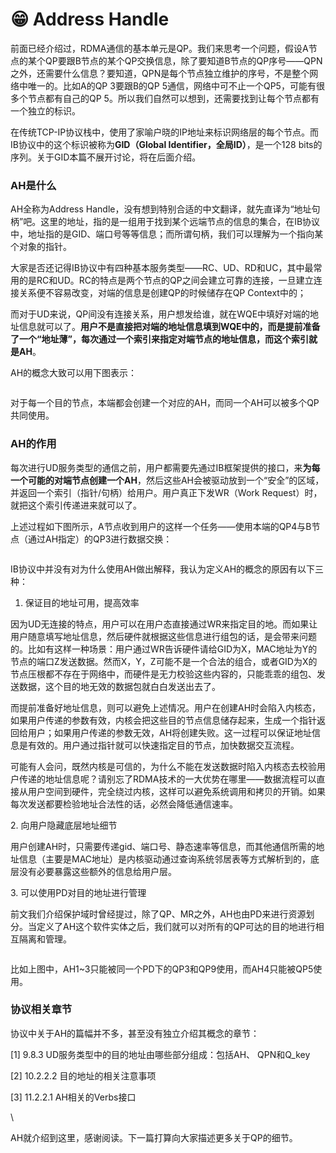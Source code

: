 # 😁 Address Handle

前面已经介绍过，RDMA通信的基本单元是QP。我们来思考一个问题，假设A节点的某个QP要跟B节点的某个QP交换信息，除了要知道B节点的QP序号——QPN之外，还需要什么信息？要知道，QPN是每个节点独立维护的序号，不是整个网络中唯一的。比如A的QP 3要跟B的QP 5通信，网络中可不止一个QP5，可能有很多个节点都有自己的QP 5。所以我们自然可以想到，还需要找到让每个节点都有一个独立的标识。

在传统TCP-IP协议栈中，使用了家喻户晓的IP地址来标识网络层的每个节点。而IB协议中的这个标识被称为**GID（Global Identifier，全局ID）**，是一个128 bits的序列。关于GID本篇不展开讨论，将在后面介绍。

### AH是什么

AH全称为Address Handle，没有想到特别合适的中文翻译，就先直译为“地址句柄”吧。这里的地址，指的是一组用于找到某个远端节点的信息的集合，在IB协议中，地址指的是GID、端口号等等信息；而所谓句柄，我们可以理解为一个指向某个对象的指针。

大家是否还记得IB协议中有四种基本服务类型——RC、UD、RD和UC，其中最常用的是RC和UD。RC的特点是两个节点的QP之间会建立可靠的连接，一旦建立连接关系便不容易改变，对端的信息是创建QP的时候储存在QP Context中的；

而对于UD来说，QP间没有连接关系，用户想发给谁，就在WQE中填好对端的地址信息就可以了。**用户不是直接把对端的地址信息填到WQE中的，而是提前准备了一个“地址薄”，每次通过一个索引来指定对端节点的地址信息，而这个索引就是AH**。

AH的概念大致可以用下图表示：

<figure><img src="https://pic2.zhimg.com/v2-3779a6c1466cac62517263ed61a21d49_b.jpg" alt=""><figcaption></figcaption></figure>

对于每一个目的节点，本端都会创建一个对应的AH，而同一个AH可以被多个QP共同使用。

### AH的作用

每次进行UD服务类型的通信之前，用户都需要先通过IB框架提供的接口，来**为每一个可能的对端节点创建一个AH**，然后这些AH会被驱动放到一个“安全”的区域，并返回一个索引（指针/句柄）给用户。用户真正下发WR（Work Request）时，就把这个索引传递进来就可以了。

上述过程如下图所示，A节点收到用户的这样一个任务——使用本端的QP4与B节点（通过AH指定）的QP3进行数据交换：

<figure><img src="https://pic3.zhimg.com/v2-35ba165fc28068426bfe48d2ab8f510a_b.jpg" alt=""><figcaption></figcaption></figure>

IB协议中并没有对为什么使用AH做出解释，我认为定义AH的概念的原因有以下三种：

1. 保证目的地址可用，提高效率

因为UD无连接的特点，用户可以在用户态直接通过WR来指定目的地。而如果让用户随意填写地址信息，然后硬件就根据这些信息进行组包的话，是会带来问题的。比如有这样一种场景：用户通过WR告诉硬件请给GID为X，MAC地址为Y的节点的端口Z发送数据。然而X，Y，Z可能不是一个合法的组合，或者GID为X的节点压根都不存在于网络中，而硬件是无力校验这些内容的，只能乖乖的组包、发送数据，这个目的地无效的数据包就白白发送出去了。

而提前准备好地址信息，则可以避免上述情况。用户在创建AH时会陷入内核态，如果用户传递的参数有效，内核会把这些目的节点信息储存起来，生成一个指针返回给用户；如果用户传递的参数无效，AH将创建失败。这一过程可以保证地址信息是有效的。用户通过指针就可以快速指定目的节点，加快数据交互流程。

可能有人会问，既然内核是可信的，为什么不能在发送数据时陷入内核态去校验用户传递的地址信息呢？请别忘了RDMA技术的一大优势在哪里——数据流程可以直接从用户空间到硬件，完全绕过内核，这样可以避免系统调用和拷贝的开销。如果每次发送都要检验地址合法性的话，必然会降低通信速率。

2\. 向用户隐藏底层地址细节

用户创建AH时，只需要传递gid、端口号、静态速率等信息，而其他通信所需的地址信息（主要是MAC地址）是内核驱动通过查询系统邻居表等方式解析到的，底层没有必要暴露这些额外的信息给用户层。

3\. 可以使用PD对目的地址进行管理

前文我们介绍保护域时曾经提过，除了QP、MR之外，AH也由PD来进行资源划分。当定义了AH这个软件实体之后，我们就可以对所有的QP可达的目的地进行相互隔离和管理。

<figure><img src="https://pic2.zhimg.com/v2-95491ba30503d10d9406e3bea6845805_b.jpg" alt=""><figcaption></figcaption></figure>

​比如上图中，AH1\~3只能被同一个PD下的QP3和QP9使用，而AH4只能被QP5使用。

### 协议相关章节

协议中关于AH的篇幅并不多，甚至没有独立介绍其概念的章节：

\[1] 9.8.3 UD服务类型中的目的地址由哪些部分组成：包括AH、 QPN和Q\_key

\[2] 10.2.2.2 目的地址的相关注意事项

\[3] 11.2.2.1 AH相关的Verbs接口

\


AH就介绍到这里，感谢阅读。下一篇打算向大家描述更多关于QP的细节。
